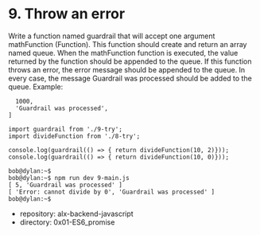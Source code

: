 # 9. Throw an error



Write a function named guardrail that will accept one argument mathFunction (Function).
This function should create and return an array named queue. 
When the mathFunction function is executed, the value returned by the function should be appended to the queue. 
If this function throws an error, the error message should be appended to the queue. 
In every case, the message Guardrail was processed should be added to the queue. 
Example:
```[
  1000,
  'Guardrail was processed',
]
```
```bob@dylan:~$ cat 9-main.js
import guardrail from './9-try';
import divideFunction from './8-try';

console.log(guardrail(() => { return divideFunction(10, 2)}));
console.log(guardrail(() => { return divideFunction(10, 0)}));

bob@dylan:~$ 
bob@dylan:~$ npm run dev 9-main.js 
[ 5, 'Guardrail was processed' ]
[ 'Error: cannot divide by 0', 'Guardrail was processed' ]
bob@dylan:~$ 
```


 - repository: alx-backend-javascript
 - directory: 0x01-ES6_promise
